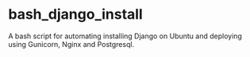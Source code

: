 # bash_django_install
A bash script for automating installing Django on Ubuntu and deploying using Gunicorn, Nginx and Postgresql.
